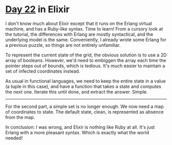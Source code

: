 # [Day 22](http://adventofcode.com/2017/day/22) in Elixir

I don't know much about Elixir except that it runs on the Erlang virtual
machine, and has a Ruby-like syntax. Time to learn! From a cursory look at the
tutorial, the differences with Erlang are mostly syntactical, and the
underlying model is the same. Conveniently, I already wrote some Erlang for a
previous puzzle, so things are not entirely unfamiliar.

To represent the current state of the grid, the obvious solution is to use a 2D
array of booleans. However, we'd need to embiggen the array each time the
pointer steps out of bounds, which is tedious. It's much easier to maintain a
set of infected coordinates instead.

As usual in functional languages, we need to keep the entire state in a value
(a tuple in this case), and have a function that takes a state and computes the
next one. Iterate this until done, and extract the answer. Simple.

---

For the second part, a simple set is no longer enough. We now need a map of
coordinates to state. The default state, clean, is represented as absence from
the map.

In conclusion: I was wrong, and Elixir is nothing like Ruby at all. It's just
Erlang with a more pleasant syntax. Which is exactly what the world needed!
